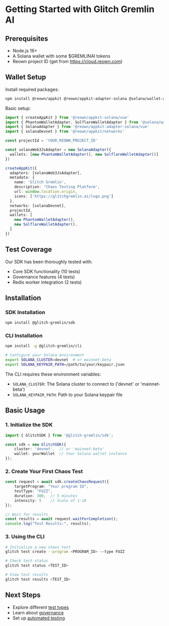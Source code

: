 # Getting Started with Glitch Gremlin AI

## Prerequisites
- Node.js 16+
- A Solana wallet with some $GREMLINAI tokens
- Reown project ID (get from https://cloud.reown.com)

## Wallet Setup
Install required packages:
```bash
npm install @reown/appkit @reown/appkit-adapter-solana @solana/wallet-adapter-wallets
```

Basic setup:
```typescript
import { createAppKit } from '@reown/appkit-solana/vue'
import { PhantomWalletAdapter, SolflareWalletAdapter } from '@solana/wallet-adapter-wallets'
import { SolanaAdapter } from '@reown/appkit-adapter-solana/vue'
import { solanaDevnet } from '@reown/appkit/networks'

const projectId = 'YOUR_REOWN_PROJECT_ID'

const solanaWeb3JsAdapter = new SolanaAdapter({
  wallets: [new PhantomWalletAdapter(), new SolflareWalletAdapter()]
})

createAppKit({
  adapters: [solanaWeb3JsAdapter],
  metadata: {
    name: 'Glitch Gremlin',
    description: 'Chaos Testing Platform',
    url: window.location.origin,
    icons: ['https://glitchgremlin.ai/logo.png']
  },
  networks: [solanaDevnet],
  projectId,
  wallets: [
    new PhantomWalletAdapter(),
    new SolflareWalletAdapter(),
  ]
})
```

## Test Coverage
Our SDK has been thoroughly tested with:
- Core SDK functionality (10 tests)
- Governance features (4 tests)
- Redis worker integration (2 tests)

## Installation

### SDK Installation
```bash
npm install @glitch-gremlin/sdk
```

### CLI Installation
```bash
npm install -g @glitch-gremlin/cli

# Configure your Solana environment
export SOLANA_CLUSTER=devnet  # or mainnet-beta
export SOLANA_KEYPAIR_PATH=/path/to/your/keypair.json
```

The CLI requires these environment variables:
- `SOLANA_CLUSTER`: The Solana cluster to connect to ('devnet' or 'mainnet-beta')
- `SOLANA_KEYPAIR_PATH`: Path to your Solana keypair file

## Basic Usage

### 1. Initialize the SDK
```typescript
import { GlitchSDK } from '@glitch-gremlin/sdk';

const sdk = new GlitchSDK({
    cluster: 'devnet',  // or 'mainnet-beta'
    wallet: yourWallet  // Your Solana wallet instance
});
```

### 2. Create Your First Chaos Test
```typescript
const request = await sdk.createChaosRequest({
    targetProgram: "Your program ID",
    testType: "FUZZ",
    duration: 300,  // 5 minutes
    intensity: 5    // Scale of 1-10
});

// Wait for results
const results = await request.waitForCompletion();
console.log("Test Results:", results);
```

### 3. Using the CLI
```bash
# Initialize a new chaos test
glitch test create --program <PROGRAM_ID> --type FUZZ

# Check test status
glitch test status <TEST_ID>

# View test results
glitch test results <TEST_ID>
```

## Next Steps
- Explore different [test types](./test-types.md)
- Learn about [governance](./governance.md)
- Set up [automated testing](./ci-cd.md)
